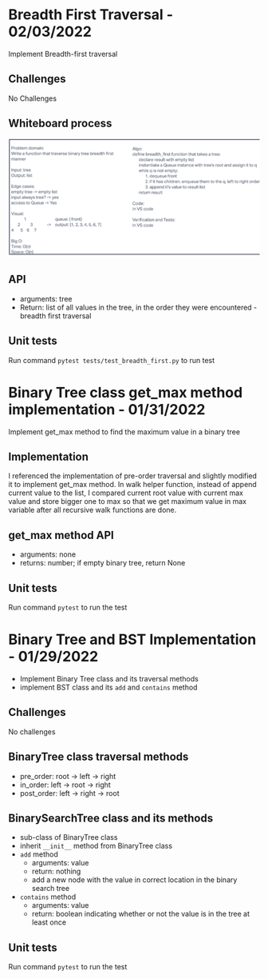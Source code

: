 # Breadth First Traversal - 02/03/2022

Implement Breadth-first traversal

## Challenges

No Challenges

## Whiteboard process

![Breadth First Traversal](breadth_first.png)

## API

- arguments: tree
- Return: list of all values in the tree, in the order they were encountered - breadth first traversal

## Unit tests

Run command `pytest tests/test_breadth_first.py` to run test

# Binary Tree class get_max method implementation - 01/31/2022

Implement get_max method to find the maximum value in a binary tree

## Implementation

I referenced the implementation of pre-order traversal and slightly modified it to implement get_max method. In walk helper function, instead of append current value to the list, I compared current root value with current max value and store bigger one to max so that we get maximum value in max variable after all recursive walk functions are done.

## get_max method API

- arguments: none
- returns: number; if empty binary tree, return None

## Unit tests

Run command `pytest` to run the test

# Binary Tree and BST Implementation - 01/29/2022

- Implement Binary Tree class and its traversal methods
- implement BST class and its `add` and `contains` method

## Challenges

No challenges

## BinaryTree class traversal methods

- pre_order: root -> left -> right
- in_order: left -> root -> right
- post_order: left -> right -> root

## BinarySearchTree class and its methods

- sub-class of BinaryTree class
- inherit `__init__` method from BinaryTree class
- `add` method
  - arguments: value
  - return: nothing
  - add a new node with the value in correct location in the binary search tree
- `contains` method
  - arguments: value
  - return: boolean indicating whether or not the value is in the tree at least once

## Unit tests

Run command `pytest` to run the test
